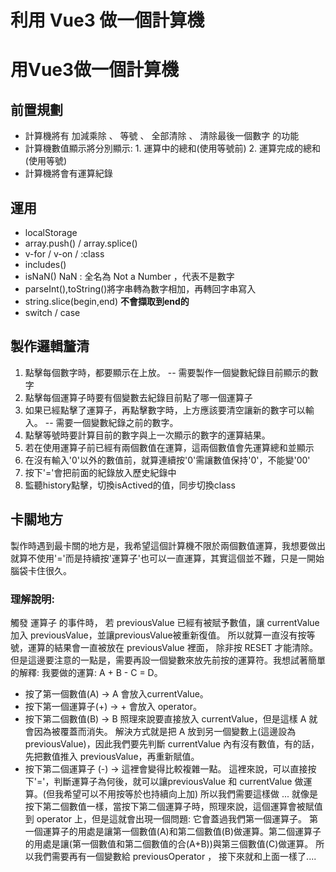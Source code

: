 # 利用 Vue3 做一個計算機
# 用Vue3做一個計算機

## 前置規劃

* 計算機將有 加減乘除 、 等號 、 全部清除 、 清除最後一個數字 的功能
* 計算機數值顯示將分別顯示: 1. 運算中的總和(使用等號前) 2. 運算完成的總和(使用等號)
* 計算機將會有運算紀錄

## 運用

* localStorage
* array.push() / array.splice()
* v-for / v-on / :class
* includes()
* isNaN() NaN : 全名為 Not a Number ，代表不是數字
* parseInt(),toString()將字串轉為數字相加，再轉回字串寫入
* string.slice(begin,end) **不會擷取到end的**
* switch / case


## 製作邏輯釐清

1. 點擊每個數字時，都要顯示在上放。 -- 需要製作一個變數紀錄目前顯示的數字
2. 點擊每個運算子時要有個變數去紀錄目前點了哪一個運算子
3. 如果已經點擊了運算子，再點擊數字時，上方應該要清空讓新的數字可以輸入。 -- 需要一個變數紀錄之前的數字。
4. 點擊等號時要計算目前的數字與上一次顯示的數字的運算結果。
5. 若在使用運算子前已經有兩個數值在運算，這兩個數值會先運算總和並顯示
6. 在沒有輸入'0'以外的數值前，就算連續按'0'需讓數值保持'0'，不能變'00'
7. 按下'='會把前面的紀錄放入歷史紀錄中
8. 監聽history點擊，切換isActived的值，同步切換class

## 卡關地方

製作時遇到最卡關的地方是，我希望這個計算機不限於兩個數值運算，我想要做出就算不使用'='而是持續按'運算子'也可以一直運算，其實這個並不難，只是一開始腦袋卡住很久。

### 理解說明:

觸發 運算子 的事件時， 若 previousValue 已經有被賦予數值，讓 currentValue 加入 previousValue，並讓previousValue被重新復值。 所以就算一直沒有按等號，運算的結果會一直被放在 previousValue 裡面， 除非按 RESET 才能清除。
但是這邊要注意的一點是，需要再設一個變數來放先前按的運算符。我想試著簡單的解釋:
我要做的運算: A + B - C = D。

* 按了第一個數值(A) -> A 會放入currentValue。
* 按下第一個運算子(+) -> + 會放入 operator。
* 按下第二個數值(B) -> B 照理來說要直接放入 currentValue，但是這樣 A 就會因為被覆蓋而消失。
    解決方式就是把 A 放到另一個變數上(這邊設為previousValue)，因此我們要先判斷 currentValue 內有沒有數值，有的話，先把數值推入 previousValue，再重新賦值。
* 按下第二個運算子 (-) -> 這裡會變得比較複雜一點。
    這裡來說，可以直接按下'='，判斷運算子為何後，就可以讓previousValue 和 currentValue 做運算。(但我希望可以不用按等於也持續向上加)
    所以我們需要這樣做 ...
    就像是按下第二個數值一樣，當按下第二個運算子時，照理來說，這個運算會被賦值到 operator 上，但是這就會出現一個問題: 它會蓋過我們第一個運算子。
    第一個運算子的用處是讓第一個數值(A)和第二個數值(B)做運算。第二個運算子的用處是讓(第一個數值和第二個數值的合(A+B))與第三個數值(C)做運算。
    所以我們需要再有一個變數給 previousOperator ， 接下來就和上面一樣了....



